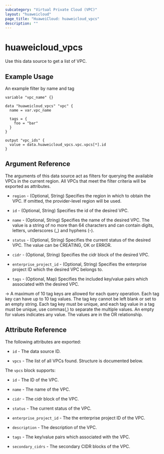 ```yaml
---
subcategory: "Virtual Private Cloud (VPC)"
layout: "huaweicloud"
page_title: "HuaweiCloud: huaweicloud_vpcs"
description: ""
---
```


# huaweicloud_vpcs

Use this data source to get a list of VPC.

## Example Usage

An example filter by name and tag

```hcl
variable "vpc_name" {}

data "huaweicloud_vpcs" "vpc" {
  name = var.vpc_name

  tags = {
    foo = "bar"
  }
}

output "vpc_ids" {
  value = data.huaweicloud_vpcs.vpc.vpcs[*].id
}
```

## Argument Reference

The arguments of this data source act as filters for querying the available VPCs in the current region.
 All VPCs that meet the filter criteria will be exported as attributes.

* `region` - (Optional, String) Specifies the region in which to obtain the VPC. If omitted, the provider-level region
  will be used.

* `id` - (Optional, String) Specifies the id of the desired VPC.

* `name` - (Optional, String) Specifies the name of the desired VPC. The value is a string of no more than 64 characters
  and can contain digits, letters, underscores (_) and hyphens (-).

* `status` - (Optional, String) Specifies the current status of the desired VPC. The value can be CREATING, OK or ERROR.

* `cidr` - (Optional, String) Specifies the cidr block of the desired VPC.

* `enterprise_project_id` - (Optional, String) Specifies the enterprise project ID which the desired VPC belongs to.

* `tags` - (Optional, Map) Specifies the included key/value pairs which associated with the desired VPC.

 -> A maximum of 10 tag keys are allowed for each query operation. Each tag key can have up to 10 tag values.
  The tag key cannot be left blank or set to an empty string. Each tag key must be unique, and each tag value in a
  tag must be unique, use commas(,) to separate the multiple values. An empty for values indicates any value.
  The values are in the OR relationship.

## Attribute Reference

The following attributes are exported:

* `id` - The data source ID.

* `vpcs` - The list of all VPCs found. Structure is documented below.

The `vpcs` block supports:

* `id` - The ID of the VPC.

* `name` - The name of the VPC.

* `cidr` - The cidr block of the VPC.

* `status` - The current status of the VPC.

* `enterprise_project_id` - The the enterprise project ID of the VPC.

* `description` - The description of the VPC.

* `tags` - The key/value pairs which associated with the VPC.

* `secondary_cidrs` - The secondary CIDR blocks of the VPC.
